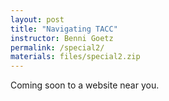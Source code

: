 ```yaml
---
layout: post
title: "Navigating TACC"
instructor: Benni Goetz
permalink: /special2/
materials: files/special2.zip
---
```


Coming soon to a website near you.
